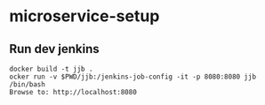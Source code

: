 # microservice-setup

## Run dev jenkins
```
docker build -t jjb .
ocker run -v $PWD/jjb:/jenkins-job-config -it -p 8080:8080 jjb /bin/bash
Browse to: http://localhost:8080
```
